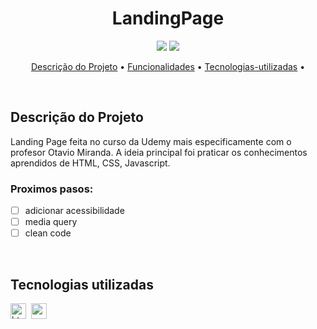 <h1 align="center">LandingPage</h1>

<p align="center">
  <img src="https://img.shields.io/badge/Status-em%20andamento-green"/>
  <img src="https://img.shields.io/badge/license-MIT-green"/>
</p>


<p align="center">
	<a href="#Descrição do Projeto">Descrição do Projeto</a> •
	<a href="#funcionalidades">Funcionalidades</a> •
	<a href="#tecnologias-utilizadas">Tecnologias-utilizadas</a> •
</p>

</br>


## Descrição do Projeto
Landing Page feita no curso da Udemy mais especificamente com o profesor Otavio Miranda. A ideia principal foi praticar os conhecimentos aprendidos de HTML, CSS, Javascript.


### Proximos pasos:

- [ ] adicionar acessibilidade
- [ ] media query
- [ ] clean code
</br>


## Tecnologias utilizadas

  <img src="https://img.shields.io/badge/Html5-05122A?style=flat&logo=html5" alt="html5 Badge" height="25">&nbsp;
  <img src="https://img.shields.io/badge/Css3-05122A?style=flat&logo=css3" alt="css3 Badge" height="25">&nbsp;
</br>

